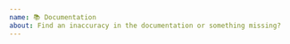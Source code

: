 ```yaml
---
name: 📚 Documentation
about: Find an inaccuracy in the documentation or something missing?
---
```


<!---
Thanks for filing an issue 😄 ! Before you submit, please read the following:

Search open/closed issues before submitting since someone might have asked the same thing before!
-->